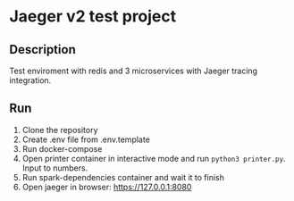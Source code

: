 # Jaeger v2 test project

## Description 
Test enviroment with redis and 3 microservices with Jaeger tracing integration.

## Run
1. Clone the repository
2. Create .env file from .env.template
3. Run docker-compose
4. Open printer container in interactive mode and run `python3 printer.py`. Input to numbers.
5. Run spark-dependencies container and wait it to finish
6. Open jaeger in browser: https://127.0.0.1:8080

